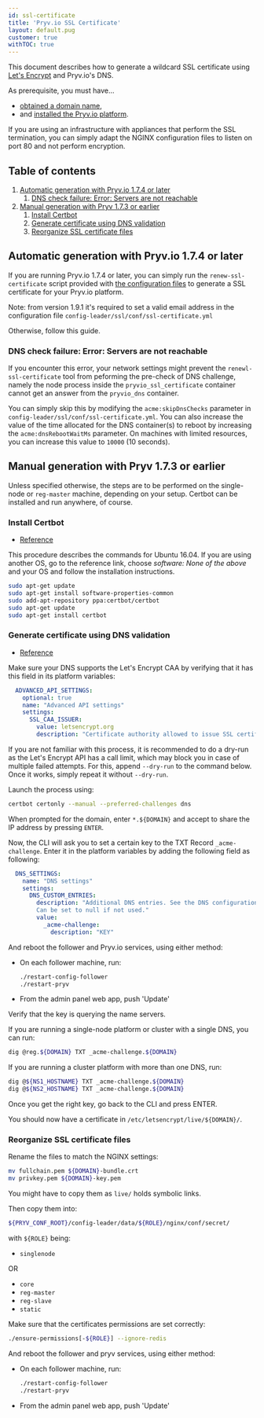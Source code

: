 ```yaml
---
id: ssl-certificate
title: 'Pryv.io SSL Certificate'
layout: default.pug
customer: true
withTOC: true
---
```


This document describes how to generate a wildcard SSL certificate using [Let's Encrypt](https://letsencrypt.org/) and Pryv.io's DNS.

As prerequisite, you must have…
- [obtained a domain name](/customer-resources/pryv.io-setup/#obtain-a-domain-name),
- and [installed the Pryv.io platform](/customer-resources/pryv.io-setup/#set-the-platform-parameters).

If you are using an infrastructure with appliances that perform the SSL termination, you can simply adapt the NGINX configuration files to listen on port 80 and not perform encryption.


## Table of contents <!-- omit in toc -->

1. [Automatic generation with Pryv.io 1.7.4 or later](#automatic-generation-with-pryvio-174-or-later)
   1. [DNS check failure: Error: Servers are not reachable](#dns-check-failure-error-servers-are-not-reachable)
2. [Manual generation with Pryv 1.7.3 or earlier](#manual-generation-with-pryv-173-or-earlier)
   1. [Install Certbot](#install-certbot)
   2. [Generate certificate using DNS validation](#generate-certificate-using-dns-validation)
   3. [Reorganize SSL certificate files](#reorganize-ssl-certificate-files)


## Automatic generation with Pryv.io 1.7.4 or later

If you are running Pryv.io 1.7.4 or later, you can simply run the `renew-ssl-certificate` script provided with [the configuration files](https://api.pryv.com/config-template-pryv.io/) to generate a SSL certificate for your Pryv.io platform.

Note: from version 1.9.1 it's required to set a valid email address in the configuration file `config-leader/ssl/conf/ssl-certificate.yml`

Otherwise, follow this guide.

### DNS check failure: Error: Servers are not reachable

If you encounter this error, your network settings might prevent the `renewl-ssl-certificate` tool from peforming the pre-check of DNS challenge, namely the node process inside the `pryvio_ssl_certificate` container cannot get an answer from the `pryvio_dns` container.

You can simply skip this by modifying the `acme:skipDnsChecks` parameter in `config-leader/ssl/conf/ssl-certificate.yml`. You can also increase the value of the time allocated for the DNS container(s) to reboot by increasing the `acme:dnsRebootWaitMs` parameter. On machines with limited resources, you can increase this value to `10000` (10 seconds).


## Manual generation with Pryv 1.7.3 or earlier

Unless specified otherwise, the steps are to be performed on the single-node or `reg-master` machine, depending on your setup. Certbot can be installed and run anywhere, of course.

### Install Certbot

- [Reference](https://certbot.eff.org/lets-encrypt/ubuntuxenial-other)

This procedure describes the commands for Ubuntu 16.04.
If you are using another OS, go to the reference link, choose *software: None of the above* and your OS and follow the installation instructions.

```bash
sudo apt-get update
sudo apt-get install software-properties-common
sudo add-apt-repository ppa:certbot/certbot
sudo apt-get update
sudo apt-get install certbot
```

### Generate certificate using DNS validation

- [Reference](https://certbot.eff.org/docs/using.html#manual)

Make sure your DNS supports the Let's Encrypt CAA by verifying that it has this field in its platform variables:

```yaml
  ADVANCED_API_SETTINGS:
    optional: true
    name: "Advanced API settings"
    settings:
      SSL_CAA_ISSUER:
        value: letsencrypt.org
        description: "Certificate authority allowed to issue SSL certificates for this domain"
```

If you are not familiar with this process, it is recommended to do a dry-run as the Let's Encrypt API has a call limit, which may block you in case of multiple failed attempts.
For this, append `--dry-run` to the command below. Once it works, simply repeat it without `--dry-run`.

Launch the process using:

```bash
certbot certonly --manual --preferred-challenges dns
```

When prompted for the domain, enter `*.${DOMAIN}` and accept to share the IP address by pressing `ENTER`.

Now, the CLI will ask you to set a certain key to the TXT Record `_acme-challenge`. Enter it in the platform variables by adding the following field as following:

```yaml
  DNS_SETTINGS:
    name: "DNS settings"
    settings:
      DNS_CUSTOM_ENTRIES:
        description: "Additional DNS entries. See the DNS configuration document: https://api.pryv.com/customer-resources/#guides-and-documents.
        Can be set to null if not used."
        value:
          _acme-challenge:
            description: "KEY"
```

And reboot the follower and Pryv.io services, using either method:

- On each follower machine, run:
  ```bash
  ./restart-config-follower
  ./restart-pryv
  ```
- From the admin panel web app, push 'Update'

Verify that the key is querying the name servers.

If you are running a single-node platform or cluster with a single DNS, you can run:

```bash
dig @reg.${DOMAIN} TXT _acme-challenge.${DOMAIN}
```

If you are running a cluster platform with more than one DNS, run:

```bash
dig @${NS1_HOSTNAME} TXT _acme-challenge.${DOMAIN}
dig @${NS2_HOSTNAME} TXT _acme-challenge.${DOMAIN}
```

Once you get the right key, go back to the CLI and press ENTER.

You should now have a certificate in `/etc/letsencrypt/live/${DOMAIN}/`.

### Reorganize SSL certificate files

Rename the files to match the NGINX settings:

```bash
mv fullchain.pem ${DOMAIN}-bundle.crt
mv privkey.pem ${DOMAIN}-key.pem
```

You might have to copy them as `live/` holds symbolic links.

Then copy them into:

```bash
${PRYV_CONF_ROOT}/config-leader/data/${ROLE}/nginx/conf/secret/
```

with `${ROLE}` being:

- `singlenode`

OR

- `core`
- `reg-master`
- `reg-slave`
- `static`

Make sure that the certificates permissions are set correctly:

```bash
./ensure-permissions[-${ROLE}] --ignore-redis
```

And reboot the follower and pryv services, using either method:

- On each follower machine, run:
  ```bash
  ./restart-config-follower
  ./restart-pryv
  ```
- From the admin panel web app, push 'Update'
